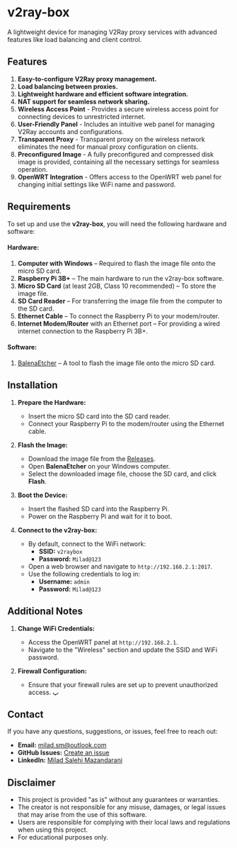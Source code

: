 # v2ray-box
A lightweight device for managing V2Ray proxy services with advanced features like load balancing and client control.

## Features
1. **Easy-to-configure V2Ray proxy management.**
2. **Load balancing between proxies.**
3. **Lightweight hardware and efficient software integration.**
4. **NAT support for seamless network sharing.**
5. **Wireless Access Point** - Provides a secure wireless access point for connecting devices to unrestricted internet.
7. **User-Friendly Panel** - Includes an intuitive web panel for managing V2Ray accounts and configurations.
9. **Transparent Proxy** - Transparent proxy on the wireless network eliminates the need for manual proxy configuration on clients.
11. **Preconfigured Image** - A fully preconfigured and compressed disk image is provided, containing all the necessary settings for seamless operation.
13. **OpenWRT Integration** - Offers access to the OpenWRT web panel for changing initial settings like WiFi name and password.

## Requirements
To set up and use the **v2ray-box**, you will need the following hardware and software:

#### **Hardware:**
1. **Computer with Windows** – Required to flash the image file onto the micro SD card.
2. **Raspberry Pi 3B+** – The main hardware to run the v2ray-box software.
3. **Micro SD Card** (at least 2GB, Class 10 recommended) – To store the image file.
4. **SD Card Reader** – For transferring the image file from the computer to the SD card.
5. **Ethernet Cable** – To connect the Raspberry Pi to your modem/router.
6. **Internet Modem/Router** with an Ethernet port – For providing a wired internet connection to the Raspberry Pi 3B+.

#### **Software:**
1. [BalenaEtcher](https://www.balena.io/etcher/) – A tool to flash the image file onto the micro SD card.




## Installation
1. **Prepare the Hardware:**
   - Insert the micro SD card into the SD card reader.
   - Connect your Raspberry Pi to the modem/router using the Ethernet cable.

2. **Flash the Image:**
   - Download the image file from the [Releases](https://github.com/username/v2ray-box/releases).
   - Open **BalenaEtcher** on your Windows computer.
   - Select the downloaded image file, choose the SD card, and click **Flash**.

3. **Boot the Device:**
   - Insert the flashed SD card into the Raspberry Pi.
   - Power on the Raspberry Pi and wait for it to boot.

4. **Connect to the v2ray-box:**
   - By default, connect to the WiFi network:
     - **SSID:** `v2raybox`
     - **Password:** `Milad@123`
   - Open a web browser and navigate to `http://192.168.2.1:2017`.
   - Use the following credentials to log in:
     - **Username:** `admin`
     - **Password:** `Milad@123`

## Additional Notes
1. **Change WiFi Credentials:**
   - Access the OpenWRT panel at `http://192.168.2.1`.
   - Navigate to the "Wireless" section and update the SSID and WiFi password.

2. **Firewall Configuration:**
   - Ensure that your firewall rules are set up to prevent unauthorized access.
پ
## Contact
If you have any questions, suggestions, or issues, feel free to reach out:

- **Email:** milad.sm@outlook.com
- **GitHub Issues:** [Create an issue](https://github.com/username/v2ray-box/issues)  
- **LinkedIn:** [Milad Salehi Mazandarani](https://linkedin.com/in/milad-salehi-mazandarani)


## Disclaimer
- This project is provided "as is" without any guarantees or warranties.  
- The creator is not responsible for any misuse, damages, or legal issues that may arise from the use of this software.  
- Users are responsible for complying with their local laws and regulations when using this project.  
- For educational purposes only.


